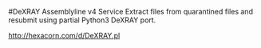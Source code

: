 #DeXRAY Assemblyline v4 Service 
Extract files from quarantined files and resubmit using partial Python3 DeXRAY port.

http://hexacorn.com/d/DeXRAY.pl
